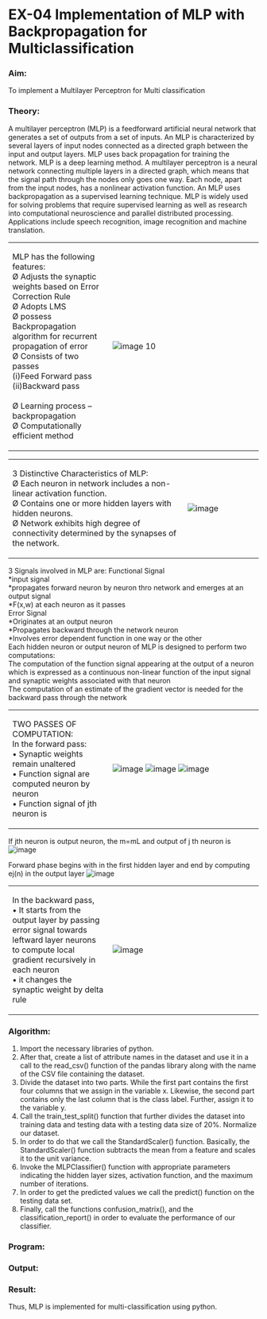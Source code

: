 # EX-04 Implementation of MLP with Backpropagation for Multiclassification</H1>
### Aim:
To implement a Multilayer Perceptron for Multi classification
### Theory:
A multilayer perceptron (MLP) is a feedforward artificial neural network that generates a set of outputs from a set of inputs. An MLP is characterized by several layers of input nodes connected as a directed graph between the input and output layers. MLP uses back propagation for training the network. MLP is a deep learning method.
A multilayer perceptron is a neural network connecting multiple layers in a directed graph, which means that the signal path through the nodes only goes one way. Each node, apart from the input nodes, has a nonlinear activation function. An MLP uses backpropagation as a supervised learning technique.
MLP is widely used for solving problems that require supervised learning as well as research into computational neuroscience and parallel distributed processing. Applications include speech recognition, image recognition and machine translation.
<table>
<tr>
<td width=40%>

MLP has the following features:<br>
Ø  Adjusts the synaptic weights based on Error Correction Rule<br>
Ø  Adopts LMS<br>
Ø  possess Backpropagation algorithm for recurrent propagation of error<br>
Ø  Consists of two passes<br>
  	(i)Feed Forward pass<br>
	         (ii)Backward pass<br>     
Ø  Learning process –backpropagation<br>
Ø  Computationally efficient method<br>
</td> 
<td>

![image 10](https://user-images.githubusercontent.com/112920679/198804559-5b28cbc4-d8f4-4074-804b-2ebc82d9eb4a.jpg)</td>
</tr> 
</table>

<table>
<tr>
<td width=70%>

3 Distinctive Characteristics of MLP:<br>
Ø  Each neuron in network includes a non-linear activation function.<br>
Ø  Contains one or more hidden layers with hidden neurons.<br>
Ø  Network exhibits high degree of connectivity determined by the synapses of the network.
</td> 
<td>

![image](https://user-images.githubusercontent.com/112920679/198814300-0e5fccdf-d3ea-4fa0-b053-98ca3a7b0800.png)
</td>
</tr> 
</table>





3 Signals involved in MLP are:
 Functional Signal<br>
*input signal<br>
*propagates forward neuron by neuron thro network and emerges at an output signal<br>
*F(x,w) at each neuron as it passes<br>
Error Signal<br>
   *Originates at an output neuron<br>
   *Propagates backward through the network neuron<br>
   *Involves error dependent function in one way or the other<br>
Each hidden neuron or output neuron of MLP is designed to perform two computations:<br>
The computation of the function signal appearing at the output of a neuron which is expressed as a continuous non-linear function of the input signal and synaptic weights associated with that neuron<br>
The computation of an estimate of the gradient vector is needed for the backward pass through the network<br>
<table>
<tr>
<td width=40%>


TWO PASSES OF COMPUTATION:<br>
In the forward pass:<br>
•       Synaptic weights remain unaltered<br>
•       Function signal are computed neuron by neuron<br>
•       Function signal of jth neuron is
</td> 
<td>


![image](https://user-images.githubusercontent.com/112920679/198814313-2426b3a2-5b8f-489e-af0a-674cc85bd89d.png)
![image](https://user-images.githubusercontent.com/112920679/198814328-1a69a3cd-7e02-4829-b773-8338ac8dcd35.png)
![image](https://user-images.githubusercontent.com/112920679/198814339-9c9e5c30-ac2d-4f50-910c-9732f83cabe4.png)</td>
</tr> 
</table>



If jth neuron is output neuron, the m=mL  and output of j th neuron is
               ![image](https://user-images.githubusercontent.com/112920679/198814349-a6aee083-d476-41c4-b662-8968b5fc9880.png)

Forward phase begins with in the first hidden layer and end by computing ej(n) in the output layer
![image](https://user-images.githubusercontent.com/112920679/198814353-276eadb5-116e-4941-b04e-e96befae02ed.png)

<table>
<tr>
<td width=40%>

In the backward pass,<br>
•       It starts from the output layer by passing error signal towards leftward layer neurons to compute local gradient recursively in each neuron<br>
•        it changes the synaptic weight by delta rule
</td> 
<td>

![image](https://user-images.githubusercontent.com/112920679/198814362-05a251fd-fceb-43cd-867b-75e6339d870a.png)
</td>
</tr> 
</table>



<H3>Algorithm:</H3>

1. Import the necessary libraries of python.<br>
2. After that, create a list of attribute names in the dataset and use it in a call to the read_csv() function of the pandas library along with the name of the CSV file containing the dataset.<br>
3. Divide the dataset into two parts. While the first part contains the first four columns that we assign in the variable x. Likewise, the second part contains only the last column that is the class label. Further, assign it to the variable y.<br>
4. Call the train_test_split() function that further divides the dataset into training data and testing data with a testing data size of 20%.
Normalize our dataset. <br>
5. In order to do that we call the StandardScaler() function. Basically, the StandardScaler() function subtracts the mean from a feature and scales it to the unit variance.<br>
6. Invoke the MLPClassifier() function with appropriate parameters indicating the hidden layer sizes, activation function, and the maximum number of iterations.<br>
7. In order to get the predicted values we call the predict() function on the testing data set.<br>
8. Finally, call the functions confusion_matrix(), and the classification_report() in order to evaluate the performance of our classifier.

### Program:

### Output:


### Result:
Thus, MLP is implemented for multi-classification using python.
